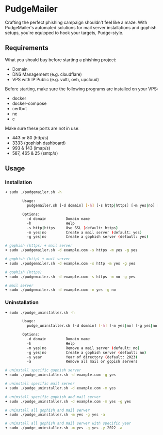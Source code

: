 # PudgeMailer

Crafting the perfect phishing campaign shouldn't feel like a maze. With PudgeMailer's automated solutions for mail server installations and gophish setups, you're equipped to hook your targets, Pudge-style.

## Requirements

What you should buy before starting a phishing project:
- Domain
- DNS Management (e.g. cloudflare)
- VPS with IP Public (e.g. vultr, ovh, upcloud)

Before starting, make sure the following programs are installed on your VPS:
- docker
- docker-compose
- certbot
- nc
- c

Make sure these ports are not in use:
- 443 or 80 (http/s)
- 3333 (gophish dashboard)
- 993 & 143 (imap/s)
- 587, 465 & 25 (smtp/s)

## Usage

### Installation

```bash
➜ sudo ./pudgemailer.sh -h

        Usage:
          pudgemailer.sh [-d domain] [-h] [-s http|https] [-m yes|no] [-g yes|no]

        Options:
          -d domain         Domain name
          -h                Help
          -s http|https     Use SSL (default: https)
          -m yes|no         Create a mail server (default: yes)
          -g yes|no         Create a gophish server (default: yes)
```

```bash
# gophish (https) + mail server
➜ sudo ./pudgemailer.sh -d example.com -s https -m yes -g yes

# gophish (http) + mail server
➜ sudo ./pudgemailer.sh -d example.com -s http -m yes -g yes

# gophish (https)
➜ sudo ./pudgemailer.sh -d example.com -s https -m no -g yes

# mail server
➜ sudo ./pudgemailer.sh -d example.com -m yes -g no
```

### Uninstallation


```bash
➜ sudo ./pudge_uninstaller.sh -h

        Usage:
          pudge_uninstaller.sh [-d domain] [-h] [-m yes|no] [-g yes|no] [-y 2023] [-a]

        Options:
          -d domain         Domain name
          -h                Help
          -m yes|no         Remove a mail server (default: no)
          -g yes|no         Create a gophish server (default: no)
          -y year           Year of directory (default: 2023)
          -a                Remove all mail or gopish servers
```

```bash 
# uninstall specific gophish server
➜ sudo ./pudge_uninstaller.sh -d example.com -g yes

# uninstall specific mail server
➜ sudo ./pudge_uninstaller.sh -d example.com -m yes

# uninstall specific gophish and mail server
➜ sudo ./pudge_uninstaller.sh -d example.com -m yes -g yes

# uninstall all gophish and mail server
➜ sudo ./pudge_uninstaller.sh -m yes -g yes -a

# uninstall all gophish and mail server with specific year
➜ sudo ./pudge_uninstaller.sh -m yes -g yes -y 2022 -a
```